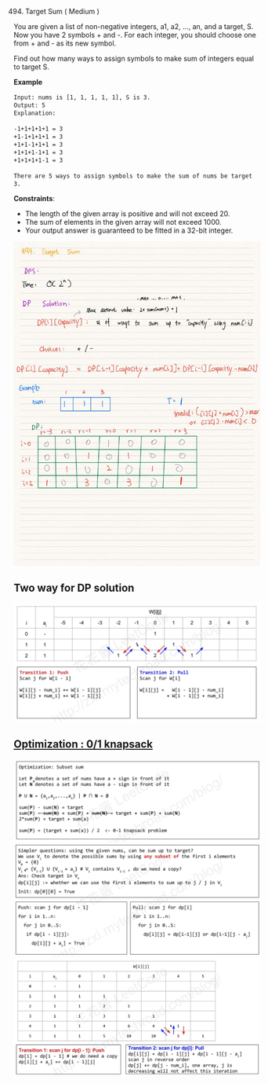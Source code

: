 494. Target Sum ( Medium )

You are given a list of non-negative integers, a1, a2, ..., an, and a target, S.
Now you have 2 symbols + and -. For each integer, you should choose one from +
and - as its new symbol.

Find out how many ways to assign symbols to make sum of integers equal to target S.

**Example**
```
Input: nums is [1, 1, 1, 1, 1], S is 3.     
Output: 5   
Explanation:    

-1+1+1+1+1 = 3  
+1-1+1+1+1 = 3  
+1+1-1+1+1 = 3  
+1+1+1-1+1 = 3  
+1+1+1+1-1 = 3  

There are 5 ways to assign symbols to make the sum of nums be target 3. 
```

**Constraints**:

- The length of the given array is positive and will not exceed 20.
- The sum of elements in the given array will not exceed 1000.
- Your output answer is guaranteed to be fitted in a 32-bit integer.

![](targetsum.jpeg)

## Two way for DP solution 
![](twoways.png)

## [Optimization : 0/1 knapsack](https://www.youtube.com/watch?v=zks6mN06xdQ)
![](optimization1.png)
![](optimization2.png)
![](optimization3.png)
